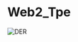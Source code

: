 # Web2_Tpe

![DER](https://github.com/Juaky5555/Web2_Tpe/assets/106272372/93b1c4d8-f5ae-4937-bee1-3d4456c7d1b1)
